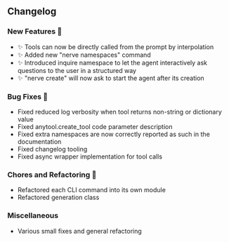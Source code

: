 ## Changelog

### New Features 🚀
- ✨ Tools can now be directly called from the prompt by interpolation
- ✨ Added new "nerve namespaces" command
- ✨ Introduced inquire namespace to let the agent interactively ask questions to the user in a structured way
- ✨ "nerve create" will now ask to start the agent after its creation

### Bug Fixes 🔧
- Fixed reduced log verbosity when tool returns non-string or dictionary value
- Fixed anytool.create_tool code parameter description
- Fixed extra namespaces are now correctly reported as such in the documentation
- Fixed changelog tooling
- Fixed async wrapper implementation for tool calls

### Chores and Refactoring 🧹
- Refactored each CLI command into its own module
- Refactored generation class

### Miscellaneous
- Various small fixes and general refactoring
